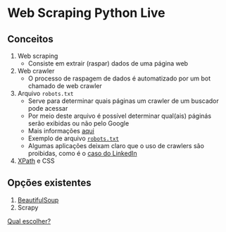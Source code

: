 # Web Scraping Python Live

## Conceitos

1. Web scraping
    - Consiste em extrair (raspar) dados de uma página web
2. Web crawler
    - O processo de raspagem de dados é automatizado por um bot chamado de web crawler
3. Arquivo `robots.txt`
    - Serve para determinar quais páginas um crawler de um buscador pode acessar
    - Por meio deste arquivo é possível determinar qual(ais) páginás serão exibidas ou não pelo Google
    - Mais informações [aqui](https://developers.google.com/search/docs/crawling-indexing/robots/intro)
    - Exemplo de arquivo [`robots.txt`](https://www.mercadolivre.com.br/robots.txt)
    - Algumas aplicações deixam claro que o uso de crawlers são proibidas, como é o [caso do LinkedIn](https://www.linkedin.com/robots.txt)
4. [XPath](https://www.w3schools.com/xml/xpath_intro.asp) e CSS

## Opções existentes

1. [BeautifulSoup](https://www.crummy.com/software/BeautifulSoup/bs4/doc.ptbr/)
2. Scrapy

[Qual escolher?](https://coderslegacy.com/scrapy-vs-beautifulsoup/)